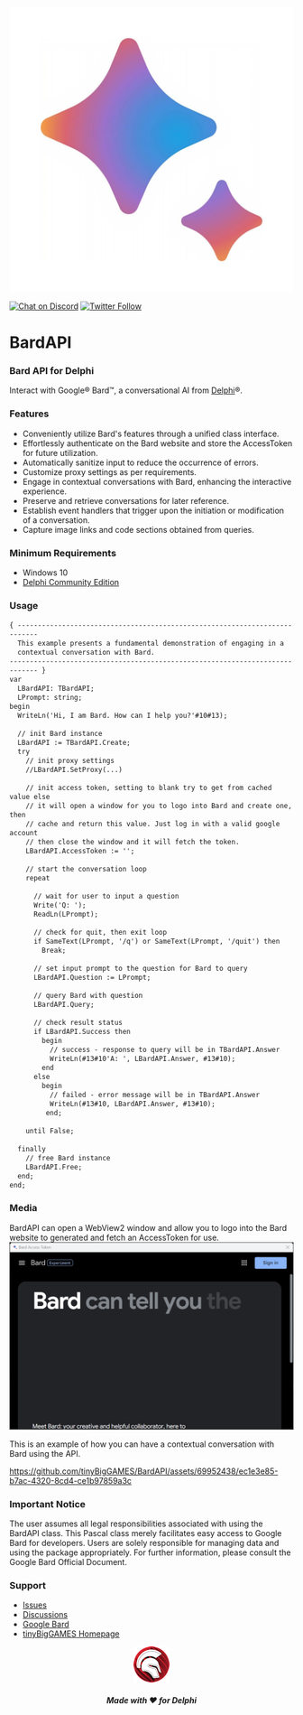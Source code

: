 ![BardAPI](media/BardAPI.png)  

[![Chat on Discord](https://img.shields.io/discord/754884471324672040.svg?logo=discord)](https://discord.gg/tPWjMwK) [![Twitter Follow](https://img.shields.io/twitter/follow/tinyBigGAMES?style=social)](https://twitter.com/tinyBigGAMES)
# BardAPI 
### Bard API for Delphi

Interact with Google&reg; Bard&trade;, a conversational AI from <a href="https://www.embarcadero.com/es/products/delphi" target="_blank">Delphi</a>&reg;. 

### Features
- Conveniently utilize Bard's features through a unified class interface.
- Effortlessly authenticate on the Bard website and store the AccessToken for future utilization.
- Automatically sanitize input to reduce the occurrence of errors.
- Customize proxy settings as per requirements.
- Engage in contextual conversations with Bard, enhancing the interactive experience.
- Preserve and retrieve conversations for later reference.
- Establish event handlers that trigger upon the initiation or modification of a conversation.
- Capture image links and code sections obtained from queries.

### Minimum Requirements 
- Windows 10
- <a href="https://www.embarcadero.com/products/delphi/starter" target="_blank">Delphi Community Edition</a>

### Usage
```Delphi
{ ---------------------------------------------------------------------------
  This example presents a fundamental demonstration of engaging in a
  contextual conversation with Bard.
----------------------------------------------------------------------------- }
var
  LBardAPI: TBardAPI;
  LPrompt: string;
begin
  WriteLn('Hi, I am Bard. How can I help you?'#10#13);

  // init Bard instance
  LBardAPI := TBardAPI.Create;
  try
    // init proxy settings
    //LBardAPI.SetProxy(...)

    // init access token, setting to blank try to get from cached value else
    // it will open a window for you to logo into Bard and create one, then
    // cache and return this value. Just log in with a valid google account
    // then close the window and it will fetch the token.
    LBardAPI.AccessToken := '';

    // start the conversation loop
    repeat

      // wait for user to input a question
      Write('Q: ');
      ReadLn(LPrompt);

      // check for quit, then exit loop
      if SameText(LPrompt, '/q') or SameText(LPrompt, '/quit') then
        Break;

      // set input prompt to the question for Bard to query
      LBardAPI.Question := LPrompt;

      // query Bard with question
      LBardAPI.Query;

      // check result status
      if LBardAPI.Success then
        begin
          // success - response to query will be in TBardAPI.Answer
          WriteLn(#13#10'A: ', LBardAPI.Answer, #13#10);
        end
      else
        begin
          // failed - error message will be in TBardAPI.Answer
          WriteLn(#13#10, LBardAPI.Answer, #13#10);
         end;

    until False;

  finally
    // free Bard instance
    LBardAPI.Free;
  end;
end;
```

### Media
BardAPI can open a WebView2 window and allow you to logo into the Bard website to generated and fetch an AccessToken for use.
![BardAPI AccessToken](media/BardAPIAccessToken.jpg)  


This is an example of how you can have a contextual conversation with Bard using the API.

https://github.com/tinyBigGAMES/BardAPI/assets/69952438/ec1e3e85-b7ac-4320-8cd4-ce1b97859a3c

### Important Notice
The user assumes all legal responsibilities associated with using the BardAPI class. This Pascal class merely facilitates easy access to Google Bard for developers. Users are solely responsible for managing data and using the package appropriately. For further information, please consult the Google Bard Official Document.

### Support
- <a href="https://github.com/tinyBigGAMES/BardAPI/issues" target="_blank">Issues</a>
- <a href="https://github.com/tinyBigGAMES/BardAPI/discussions" target="_blank">Discussions</a>
- <a href="https://bard.google.com" target="_blank">Google Bard</a>
- <a href="https://tinybiggames.com/" target="_blank">tinyBigGAMES Homepage</a>

<p align="center">
<img src="media/Delphi.png" alt="Delphi">
</p>
<h5 align="center">

Made with :heart: for Delphi
</h5>

